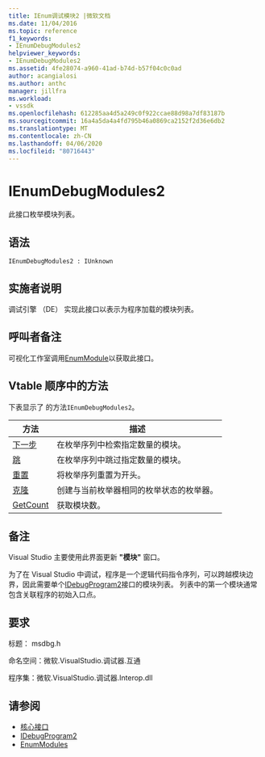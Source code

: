 ```yaml
---
title: IEnum调试模块2 |微软文档
ms.date: 11/04/2016
ms.topic: reference
f1_keywords:
- IEnumDebugModules2
helpviewer_keywords:
- IEnumDebugModules2
ms.assetid: 4fe28074-a960-41ad-b74d-b57f04c0c0ad
author: acangialosi
ms.author: anthc
manager: jillfra
ms.workload:
- vssdk
ms.openlocfilehash: 612285aa4d5a249c0f922ccae88d98a7df83187b
ms.sourcegitcommit: 16a4a5da4a4fd795b46a0869ca2152f2d36e6db2
ms.translationtype: MT
ms.contentlocale: zh-CN
ms.lasthandoff: 04/06/2020
ms.locfileid: "80716443"
---
```

# <a name="ienumdebugmodules2"></a>IEnumDebugModules2
此接口枚举模块列表。

## <a name="syntax"></a>语法

```
IEnumDebugModules2 : IUnknown
```

## <a name="notes-for-implementers"></a>实施者说明
 调试引擎 （DE） 实现此接口以表示为程序加载的模块列表。

## <a name="notes-for-callers"></a>呼叫者备注
 可视化工作室调用[EnumModule](../../../extensibility/debugger/reference/idebugprogram2-enummodules.md)以获取此接口。

## <a name="methods-in-vtable-order"></a>Vtable 顺序中的方法
 下表显示了 的方法`IEnumDebugModules2`。

|方法|描述|
|------------|-----------------|
|[下一步](../../../extensibility/debugger/reference/ienumdebugmodules2-next.md)|在枚举序列中检索指定数量的模块。|
|[跳](../../../extensibility/debugger/reference/ienumdebugmodules2-skip.md)|在枚举序列中跳过指定数量的模块。|
|[重置](../../../extensibility/debugger/reference/ienumdebugmodules2-reset.md)|将枚举序列重置为开头。|
|[克隆](../../../extensibility/debugger/reference/ienumdebugmodules2-clone.md)|创建与当前枚举器相同的枚举状态的枚举器。|
|[GetCount](../../../extensibility/debugger/reference/ienumdebugmodules2-getcount.md)|获取模块数。|

## <a name="remarks"></a>备注
 Visual Studio 主要使用此界面更新 **"模块"** 窗口。

 为了在 Visual Studio 中调试，程序是一个逻辑代码指令序列，可以跨越模块边界，因此需要单个[IDebugProgram2](../../../extensibility/debugger/reference/idebugprogram2.md)接口的模块列表。 列表中的第一个模块通常包含关联程序的初始入口点。

## <a name="requirements"></a>要求
 标题： msdbg.h

 命名空间：微软.VisualStudio.调试器.互通

 程序集：微软.VisualStudio.调试器.Interop.dll

## <a name="see-also"></a>请参阅
- [核心接口](../../../extensibility/debugger/reference/core-interfaces.md)
- [IDebugProgram2](../../../extensibility/debugger/reference/idebugprogram2.md)
- [EnumModules](../../../extensibility/debugger/reference/idebugprogram2-enummodules.md)
